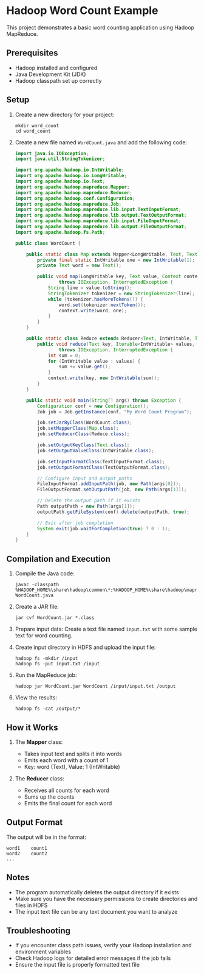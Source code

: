 # Hadoop Word Count Example

This project demonstrates a basic word counting application using Hadoop MapReduce.

## Prerequisites

- Hadoop installed and configured
- Java Development Kit (JDK)
- Hadoop classpath set up correctly

## Setup

1. Create a new directory for your project:

   ```
   mkdir word_count
   cd word_count
   ```

2. Create a new file named `WordCount.java` and add the following code:

   ```java
   import java.io.IOException;
   import java.util.StringTokenizer;

   import org.apache.hadoop.io.IntWritable;
   import org.apache.hadoop.io.LongWritable;
   import org.apache.hadoop.io.Text;
   import org.apache.hadoop.mapreduce.Mapper;
   import org.apache.hadoop.mapreduce.Reducer;
   import org.apache.hadoop.conf.Configuration;
   import org.apache.hadoop.mapreduce.Job;
   import org.apache.hadoop.mapreduce.lib.input.TextInputFormat;
   import org.apache.hadoop.mapreduce.lib.output.TextOutputFormat;
   import org.apache.hadoop.mapreduce.lib.input.FileInputFormat;
   import org.apache.hadoop.mapreduce.lib.output.FileOutputFormat;
   import org.apache.hadoop.fs.Path;

   public class WordCount {

       public static class Map extends Mapper<LongWritable, Text, Text, IntWritable> {
           private final static IntWritable one = new IntWritable(1);
           private Text word = new Text();

           public void map(LongWritable key, Text value, Context context)
                   throws IOException, InterruptedException {
               String line = value.toString();
               StringTokenizer tokenizer = new StringTokenizer(line);
               while (tokenizer.hasMoreTokens()) {
                   word.set(tokenizer.nextToken());
                   context.write(word, one);
               }
           }
       }

       public static class Reduce extends Reducer<Text, IntWritable, Text, IntWritable> {
           public void reduce(Text key, Iterable<IntWritable> values, Context context)
                   throws IOException, InterruptedException {
               int sum = 0;
               for (IntWritable value : values) {
                   sum += value.get();
               }
               context.write(key, new IntWritable(sum));
           }
       }

       public static void main(String[] args) throws Exception {
           Configuration conf = new Configuration();
           Job job = Job.getInstance(conf, "My Word Count Program");

           job.setJarByClass(WordCount.class);
           job.setMapperClass(Map.class);
           job.setReducerClass(Reduce.class);

           job.setOutputKeyClass(Text.class);
           job.setOutputValueClass(IntWritable.class);

           job.setInputFormatClass(TextInputFormat.class);
           job.setOutputFormatClass(TextOutputFormat.class);

           // Configure input and output paths
           FileInputFormat.addInputPath(job, new Path(args[0]));
           FileOutputFormat.setOutputPath(job, new Path(args[1]));

           // Delete the output path if it exists
           Path outputPath = new Path(args[1]);
           outputPath.getFileSystem(conf).delete(outputPath, true);

           // Exit after job completion
           System.exit(job.waitForCompletion(true) ? 0 : 1);
       }
   }
   ```

## Compilation and Execution

1. Compile the Java code:

   ```
   javac -classpath %HADOOP_HOME%\share\hadoop\common\*;%HADOOP_HOME%\share\hadoop\mapreduce\* WordCount.java
   ```

2. Create a JAR file:

   ```
   jar cvf WordCount.jar *.class
   ```

3. Prepare input data:
   Create a text file named `input.txt` with some sample text for word counting.

4. Create input directory in HDFS and upload the input file:

   ```
   hadoop fs -mkdir /input
   hadoop fs -put input.txt /input
   ```

5. Run the MapReduce job:

   ```
   hadoop jar WordCount.jar WordCount /input/input.txt /output
   ```

6. View the results:

   ```
   hadoop fs -cat /output/*
   ```

## How it Works

1. The **Mapper** class:
   - Takes input text and splits it into words
   - Emits each word with a count of 1
   - Key: word (Text), Value: 1 (IntWritable)

2. The **Reducer** class:
   - Receives all counts for each word
   - Sums up the counts
   - Emits the final count for each word

## Output Format

The output will be in the format:
```
word1    count1
word2    count2
...
```

## Notes

- The program automatically deletes the output directory if it exists
- Make sure you have the necessary permissions to create directories and files in HDFS
- The input text file can be any text document you want to analyze

## Troubleshooting

- If you encounter class path issues, verify your Hadoop installation and environment variables
- Check Hadoop logs for detailed error messages if the job fails
- Ensure the input file is properly formatted text file
